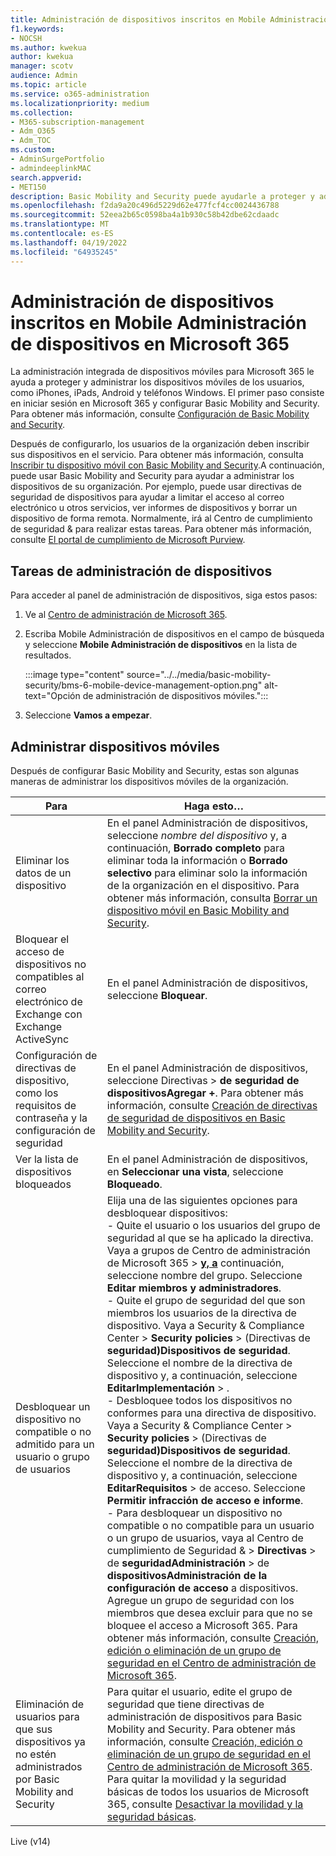 ```yaml
---
title: Administración de dispositivos inscritos en Mobile Administración de dispositivos en Microsoft 365
f1.keywords:
- NOCSH
ms.author: kwekua
author: kwekua
manager: scotv
audience: Admin
ms.topic: article
ms.service: o365-administration
ms.localizationpriority: medium
ms.collection:
- M365-subscription-management
- Adm_O365
- Adm_TOC
ms.custom:
- AdminSurgePortfolio
- admindeeplinkMAC
search.appverid:
- MET150
description: Basic Mobility and Security puede ayudarle a proteger y administrar los dispositivos móviles de las organizaciones.
ms.openlocfilehash: f2da9a20c496d5229d62e477fcf4cc0024436788
ms.sourcegitcommit: 52eea2b65c0598ba4a1b930c58b42dbe62cdaadc
ms.translationtype: MT
ms.contentlocale: es-ES
ms.lasthandoff: 04/19/2022
ms.locfileid: "64935245"
---
```

# <a name="manage-devices-enrolled-in-mobile-device-management-in-microsoft-365"></a>Administración de dispositivos inscritos en Mobile Administración de dispositivos en Microsoft 365

La administración integrada de dispositivos móviles para Microsoft 365 le ayuda a proteger y administrar los dispositivos móviles de los usuarios, como iPhones, iPads, Android y teléfonos Windows. El primer paso consiste en iniciar sesión en Microsoft 365 y configurar Basic Mobility and Security. Para obtener más información, consulte [Configuración de Basic Mobility and Security](set-up.md).

Después de configurarlo, los usuarios de la organización deben inscribir sus dispositivos en el servicio. Para obtener más información, consulta [Inscribir tu dispositivo móvil con Basic Mobility and Security](enroll-your-mobile-device.md).A continuación, puede usar Basic Mobility and Security para ayudar a administrar los dispositivos de su organización. Por ejemplo, puede usar directivas de seguridad de dispositivos para ayudar a limitar el acceso al correo electrónico u otros servicios, ver informes de dispositivos y borrar un dispositivo de forma remota. Normalmente, irá al Centro de cumplimiento de seguridad & para realizar estas tareas. Para obtener más información, consulte [El portal de cumplimiento de Microsoft Purview](../../compliance/microsoft-365-compliance-center.md).

## <a name="device-management-tasks"></a>Tareas de administración de dispositivos

Para acceder al panel de administración de dispositivos, siga estos pasos:

1. Ve al [Centro de administración de Microsoft 365](../../admin/admin-overview/about-the-admin-center.md).

2. Escriba Mobile Administración de dispositivos en el campo de búsqueda y seleccione **Mobile Administración de dispositivos** en la lista de resultados.

    :::image type="content" source="../../media/basic-mobility-security/bms-6-mobile-device-management-option.png" alt-text="Opción de administración de dispositivos móviles.":::

3. Seleccione **Vamos a empezar**.

## <a name="manage-mobile-devices"></a>Administrar dispositivos móviles

Después de configurar Basic Mobility and Security, estas son algunas maneras de administrar los dispositivos móviles de la organización.

|Para|Haga esto…|
|---|---|
|Eliminar los datos de un dispositivo|En el panel Administración de dispositivos, seleccione *nombre del dispositivo* y, a continuación, **Borrado completo** para eliminar toda la información o **Borrado selectivo** para eliminar solo la información de la organización en el dispositivo. Para obtener más información, consulta [Borrar un dispositivo móvil en Basic Mobility and Security](wipe-mobile-device.md).|
|Bloquear el acceso de dispositivos no compatibles al correo electrónico de Exchange con Exchange ActiveSync|En el panel Administración de dispositivos, seleccione **Bloquear**.|
|Configuración de directivas de dispositivo, como los requisitos de contraseña y la configuración de seguridad|En el panel Administración de dispositivos, seleccione Directivas  > **de seguridad de** **dispositivosAgregar +**. Para obtener más información, consulte [Creación de directivas de seguridad de dispositivos en Basic Mobility and Security](create-device-security-policies.md).|
|Ver la lista de dispositivos bloqueados|En el panel Administración de dispositivos, en **Seleccionar una vista**, seleccione **Bloqueado**.|
|Desbloquear un dispositivo no compatible o no admitido para un usuario o grupo de usuarios|Elija una de las siguientes opciones para desbloquear dispositivos:<br/>- Quite el usuario o los usuarios del grupo de seguridad al que se ha aplicado la directiva. Vaya a grupos de Centro de administración de Microsoft 365 > <a href="https://go.microsoft.com/fwlink/p/?linkid=2052855" target="_blank">**y, a**</a> continuación, seleccione nombre del grupo. Seleccione **Editar miembros y administradores**.<br/>- Quite el grupo de seguridad del que son miembros los usuarios de la directiva de dispositivo. Vaya a Security & Compliance Center > **Security policies** >  (Directivas de **seguridad)Dispositivos de seguridad**. Seleccione el nombre de la directiva de dispositivo y, a continuación, seleccione **EditarImplementación** > .<br/>- Desbloquee todos los dispositivos no conformes para una directiva de dispositivo. Vaya a Security & Compliance Center > **Security policies** >  (Directivas de **seguridad)Dispositivos de seguridad**. Seleccione el nombre de la directiva de dispositivo y, a continuación, seleccione **EditarRequisitos** >  de acceso. Seleccione **Permitir infracción de acceso e informe**.<br/>- Para desbloquear un dispositivo no compatible o no compatible para un usuario o un grupo de usuarios, vaya al Centro de cumplimiento de Seguridad & > **Directivas** >  de **seguridadAdministración** >  de **dispositivosAdministración de la configuración de acceso** a dispositivos. Agregue un grupo de seguridad con los miembros que desea excluir para que no se bloquee el acceso a Microsoft 365. Para obtener más información, consulte [Creación, edición o eliminación de un grupo de seguridad en el Centro de administración de Microsoft 365](../../admin/email/create-edit-or-delete-a-security-group.md).|
|Eliminación de usuarios para que sus dispositivos ya no estén administrados por Basic Mobility and Security|Para quitar el usuario, edite el grupo de seguridad que tiene directivas de administración de dispositivos para Basic Mobility and Security. Para obtener más información, consulte [Creación, edición o eliminación de un grupo de seguridad en el Centro de administración de Microsoft 365](../../admin/email/create-edit-or-delete-a-security-group.md).<br/>Para quitar la movilidad y la seguridad básicas de todos los usuarios de Microsoft 365, consulte [Desactivar la movilidad y la seguridad básicas](turn-off.md).|

Live (v14)
